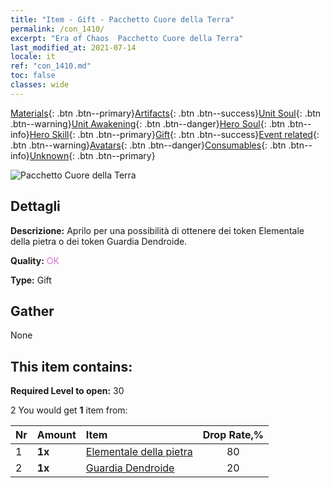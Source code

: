 ```yaml
---
title: "Item - Gift - Pacchetto Cuore della Terra"
permalink: /con_1410/
excerpt: "Era of Chaos  Pacchetto Cuore della Terra"
last_modified_at: 2021-07-14
locale: it
ref: "con_1410.md"
toc: false
classes: wide
---
```

 [Materials](/ItemsIT/){: .btn .btn--primary}[Artifacts](/ItemsIT/Artifacts/){: .btn .btn--success}[Unit Soul](/ItemsIT/UnitSoul/){: .btn .btn--warning}[Unit Awakening](/ItemsIT/UnitAwakening/){: .btn .btn--danger}[Hero Soul](/ItemsIT/HeroSoul/){: .btn .btn--info}[Hero Skill](/ItemsIT/HeroSkill/){: .btn .btn--primary}[Gift](/ItemsIT/Gift/){: .btn .btn--success}[Event related](/ItemsIT/Events/){: .btn .btn--warning}[Avatars](/ItemsIT/Avatars/){: .btn .btn--danger}[Consumables](/ItemsIT/Consumables/){: .btn .btn--info}[Unknown](/ItemsIT/Unknown/){: .btn .btn--primary}

 ![Pacchetto Cuore della Terra](/images/t/i_907024.png)

## Dettagli
 **Descrizione:** Aprilo per una possibilità di ottenere dei token Elementale della pietra o dei token Guardia Dendroide.

 **Quality:** <span style="color: #DA70D6">OK</span>

 **Type:** Gift

## Gather

  None

## This item contains:

 **Required Level to open:** 30

 2 You would get **1** item  from:

  | Nr | Amount |     Item    | Drop Rate,% |
  |:---|:-------|:------------|:---------:|
  | 1 |  **1x** | [Elementale della pietra](/ItemsIT/unt_266/) | 80 | 
  | 2 |  **1x** | [Guardia Dendroide](/ItemsIT/unt_203/) | 20 | 
